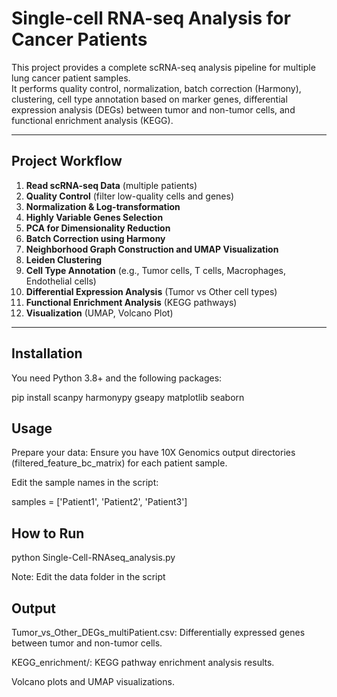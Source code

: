 # Single-cell RNA-seq Analysis for Cancer Patients

This project provides a complete scRNA-seq analysis pipeline for multiple lung cancer patient samples.  
It performs quality control, normalization, batch correction (Harmony), clustering, cell type annotation based on marker genes, differential expression analysis (DEGs) between tumor and non-tumor cells, and functional enrichment analysis (KEGG).

---

## Project Workflow

1. **Read scRNA-seq Data** (multiple patients)
2. **Quality Control** (filter low-quality cells and genes)
3. **Normalization & Log-transformation**
4. **Highly Variable Genes Selection**
5. **PCA for Dimensionality Reduction**
6. **Batch Correction using Harmony**
7. **Neighborhood Graph Construction and UMAP Visualization**
8. **Leiden Clustering**
9. **Cell Type Annotation** (e.g., Tumor cells, T cells, Macrophages, Endothelial cells)
10. **Differential Expression Analysis** (Tumor vs Other cell types)
11. **Functional Enrichment Analysis** (KEGG pathways)
12. **Visualization** (UMAP, Volcano Plot)

---

## Installation

You need Python 3.8+ and the following packages:

pip install scanpy harmonypy gseapy matplotlib seaborn

## Usage

Prepare your data:
Ensure you have 10X Genomics output directories (filtered_feature_bc_matrix) for each patient sample.

Edit the sample names in the script:

samples = ['Patient1', 'Patient2', 'Patient3']

## How to Run
python Single-Cell-RNAseq_analysis.py

Note: Edit the data folder in the script

## Output

Tumor_vs_Other_DEGs_multiPatient.csv: Differentially expressed genes between tumor and non-tumor cells.

KEGG_enrichment/: KEGG pathway enrichment analysis results.

Volcano plots and UMAP visualizations.

